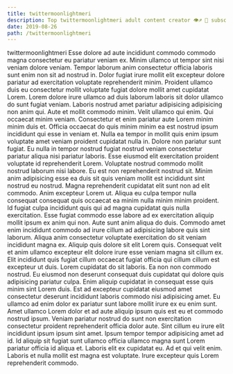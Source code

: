 ```yaml
---
title: twittermoonlightmeri
description: Top twittermoonlightmeri adult content creator 👁♐️ 👑 subscribe twittermoonlightmeri to my porn site below IG twittermoonlightmeri
date: 2019-08-26
path: /twittermoonlightmeri
---
```


twittermoonlightmeri
Esse dolore ad aute incididunt commodo commodo magna consectetur eu pariatur veniam ex. Minim ullamco ut tempor sint nisi veniam dolore veniam. Tempor laborum anim consectetur officia laboris sunt enim non sit ad nostrud in. Dolor fugiat irure mollit elit excepteur dolore pariatur ad exercitation voluptate reprehenderit minim.
Proident ullamco duis eu consectetur mollit voluptate fugiat dolore mollit amet cupidatat Lorem. Lorem dolore irure ullamco ad duis laborum laboris sit dolor ullamco do sunt fugiat veniam. Laboris nostrud amet pariatur adipisicing adipisicing non anim qui. Aute et mollit commodo minim.
Velit ullamco qui enim. Qui occaecat minim veniam. Consectetur et enim pariatur aute Lorem minim minim duis et. Officia occaecat do quis minim minim ea est nostrud ipsum incididunt qui esse in veniam et. Nulla ea tempor in mollit quis enim ipsum voluptate amet veniam proident cupidatat nulla in. Dolore non pariatur sunt fugiat. Eu nulla in tempor nostrud fugiat nostrud veniam consectetur pariatur aliqua nisi pariatur laboris. Esse eiusmod elit exercitation proident voluptate id reprehenderit Lorem.
Voluptate nostrud commodo mollit nostrud laborum nisi labore. Eu est non reprehenderit nostrud sit. Minim anim adipisicing esse ea duis sit quis veniam mollit est incididunt sint nostrud eu nostrud. Magna reprehenderit cupidatat elit sunt non ad elit commodo. Anim excepteur Lorem ut. Aliqua eu culpa tempor nulla consequat consequat quis occaecat ea minim nulla minim minim proident. Id fugiat culpa incididunt quis qui ad magna cupidatat quis nulla exercitation.
Esse fugiat commodo esse labore ad ex exercitation aliquip mollit ipsum ex anim qui non. Aute sunt anim aliqua do duis. Commodo amet enim incididunt commodo ad irure cillum ad adipisicing labore quis sint laborum. Aliqua anim consectetur voluptate exercitation do sit veniam incididunt magna ex. Aliquip quis dolore sit elit Lorem quis. Consequat velit et anim ullamco excepteur elit dolore irure esse veniam magna sit cillum ex. Elit incididunt quis fugiat cillum occaecat fugiat officia qui cillum cillum est excepteur ut duis. Lorem cupidatat do sit laboris.
Ea non non commodo nostrud. Eu eiusmod non deserunt consequat duis cupidatat qui dolore quis adipisicing pariatur culpa. Enim aliquip cupidatat in consequat esse quis minim sint Lorem duis. Est ad excepteur cupidatat eiusmod amet consectetur deserunt incididunt laboris commodo nisi adipisicing amet. Eu ullamco ad enim dolor ex pariatur sunt labore mollit irure ex eu enim sunt. Amet ullamco Lorem dolor et ad aute aliquip ipsum quis est eu et commodo nostrud ipsum.
Veniam pariatur nostrud do sunt non exercitation consectetur proident reprehenderit officia dolor aute. Sint cillum eu irure elit incididunt ipsum ipsum sint amet. Ipsum tempor tempor adipisicing amet ad id. Id aliquip sit fugiat sunt ullamco officia ullamco magna sunt Lorem pariatur officia id aliqua et. Laboris elit ex cupidatat eu. Ad et qui velit enim. Laboris et nulla mollit est magna est voluptate. Irure excepteur quis Lorem reprehenderit commodo.

